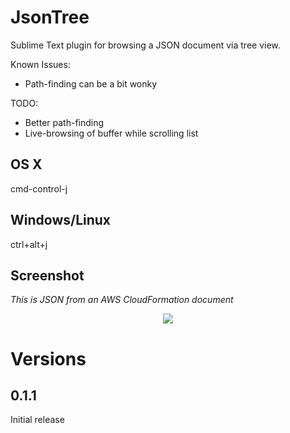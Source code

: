 JsonTree
========

Sublime Text plugin for browsing a JSON document via tree view.

Known Issues:
- Path-finding can be a bit wonky

TODO:
- Better path-finding
- Live-browsing of buffer while scrolling list

OS X
----
cmd-control-j

Windows/Linux
-------------
ctrl+alt+j

Screenshot
-----------

*This is JSON from an AWS CloudFormation document*

<p align="center">
<img src="http://f.cl.ly/items/121v133S2A1B3A1s3K3T/CF_WHATEVER.json%202014-03-31%2013-06-18%202014-03-31%2013-08-29.png" />
</p>

Versions
=========

0.1.1
-----
Initial release
